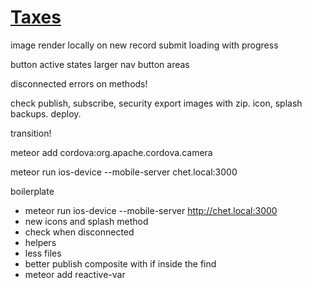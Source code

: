 # [Taxes](tax-writeoffs.meteor.com)

image render locally on new record
submit loading with progress

button active states
larger nav button areas

disconnected errors on methods!

check publish, subscribe, security
export images with zip.
icon, splash
backups.
deploy.

transition!

meteor add cordova:org.apache.cordova.camera

meteor run ios-device --mobile-server chet.local:3000

boilerplate

- meteor run ios-device --mobile-server http://chet.local:3000
- new icons and splash method
- check when disconnected
- helpers
- less files
- better publish composite with if inside the find
- meteor add reactive-var